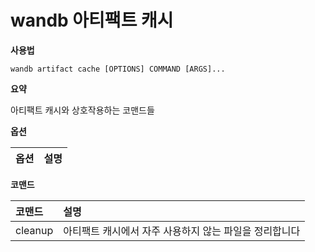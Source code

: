 
# wandb 아티팩트 캐시

**사용법**

`wandb artifact cache [OPTIONS] COMMAND [ARGS]...`

**요약**

아티팩트 캐시와 상호작용하는 코맨드들

**옵션**

| **옵션** | **설명** |
| :--- | :--- |

**코맨드**

| **코맨드** | **설명** |
| :--- | :--- |
| cleanup | 아티팩트 캐시에서 자주 사용하지 않는 파일을 정리합니다 |